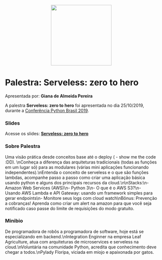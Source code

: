 <p align="center"><img src="../logo_python_brasil_2019-01.svg" width="200"></p>

# Palestra: Serveless: zero to hero
Apresentada por: **Giana de Almeida Pereira**


A palestra **Serveless: zero to hero** foi apresentada no dia 25/10/2019, durante a [Conferência Python Brasil 2019](http://2019.pythonbrasil.org.br).



### Slides

Acesse os slides: **[Serveless: zero to hero](./pybr2019-giana-de-almeida-serveless-zero-to-hero.pdf)**



### Sobre Palestra
Uma visão prática desde conceitos base até o deploy ( - show me the code :DD). \nConheça a diferença das arquiteturas tradicionais (todas as funções em um lugar só) para as modulares (várias mini aplicações funcionando independentes).\nEntenda o conceito de serveless e o que são funções lambdas, acompanhe passo a passo como criar uma aplicação básica usando python e alguns dos principais recursos da cloud.\n\nStacks:\n- Amazon Web Services (AWS)\n- Python 3\n- O que é o AWS S3?\n- Usando AWS Lambda e API Gateway: usando um framework simples para gerar endpoints\n- Monitore seus logs com cloud watch\nBônus: Prevenção a cobranças! Aprenda como criar um alert na amazon para que você seja notificado caso passe do limite de requisições do modo gratuito.



### Minibio
De programadora de robôs a programadora de software, hoje está se especializando em backend.\nIntegration Enginner na empresa Leaf Agriculture, atua com arquiteturas de microservices e serveless na cloud.\nVoluntária na comunidade Python, acredita que conhecimento deve chegar a todos.\nPylady Floripa, viciada em miojo e apaixonada por gatos.


